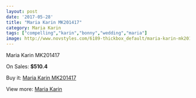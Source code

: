 ```yaml
---
layout: post
date: '2017-05-28'
title: "Maria Karin MK201417"
category: Maria Karin
tags: ["compelling","karin","bonny","wedding","maria"]
image: http://www.novstyles.com/6189-thickbox_default/maria-karin-mk201417.jpg
---
```

Maria Karin MK201417

On Sales: **$510.4**
<a href="https://www.novstyles.com/en/maria-karin/4020-maria-karin-mk201417.html"><amp-img layout="responsive" width="600" height="600" src="//www.novstyles.com/6189-thickbox_default/maria-karin-mk201417.jpg" alt="Maria Karin MK201417 0" /></a>

Buy it: [Maria Karin MK201417](https://www.novstyles.com/en/maria-karin/4020-maria-karin-mk201417.html "Maria Karin MK201417")

View more: [Maria Karin](https://www.novstyles.com/en/22-maria-karin "Maria Karin")